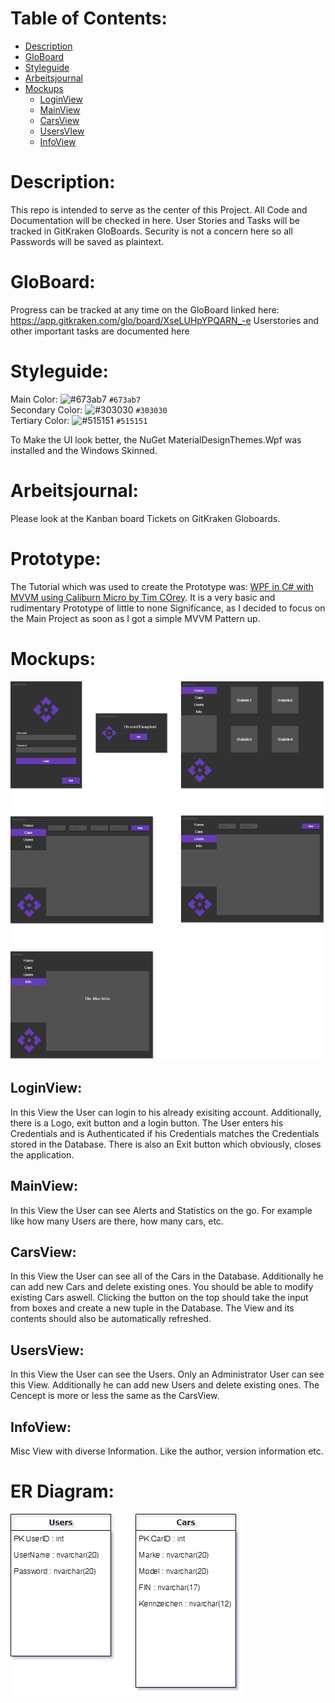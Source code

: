 # Table of Contents:
* [Description](#description)  
* [GloBoard](#globoard)
* [Styleguide](#styleguide)
* [Arbeitsjournal](#arbeitsjournal)
* [Mockups](#mockups)  
    * [LoginView](#loginview)
    * [MainView](#mainview)
    * [CarsView](#carsview)
    * [UsersVIew](#usersview)
    * [InfoView](#infoview)

# Description:
This repo is intended to serve as the center of this Project. All Code and Documentation will be checked in here. User Stories and Tasks will be tracked in GitKraken GloBoards. Security is not a concern here so all Passwords will be saved as plaintext.

# GloBoard:
Progress can be tracked at any time on the GloBoard linked here: https://app.gitkraken.com/glo/board/XseLUHpYPQARN_-e
Userstories and other important tasks are documented here

# Styleguide:
Main Color: ![#673ab7](https://via.placeholder.com/15/673ab7/000000?text=+) `#673ab7`   
Secondary Color: ![#303030](https://via.placeholder.com/15/303030/000000?text=+) `#303030`      
Tertiary Color: ![#515151](https://via.placeholder.com/15/515151/000000?text=+) `#515151`         

To Make the UI look better, the NuGet MaterialDesignThemes.Wpf was installed and the Windows Skinned.

# Arbeitsjournal:
Please look at the Kanban board Tickets on GitKraken Globoards.

# Prototype:
The Tutorial which was used to create the Prototype was: [WPF in C# with MVVM using Caliburn Micro by Tim COrey](https://youtu.be/laPFq3Fhs8k). It is a very basic and rudimentary Prototype of little to none Significance, as I decided to focus on the Main Project as soon as I got a simple MVVM Pattern up.

# Mockups:
![Mockups](https://github.com/Zayden16/m120pa/blob/master/docs/images/Mockups.png)  

## LoginView:
In this View the User can login to his already exisiting account. Additionally, there is a Logo, exit button and a login button. The User enters his Credentials and is Authenticated if his Credentials matches the Credentials stored in the Database. There is also an Exit button which obviously, closes the application.

## MainView:
In this View the User can see Alerts and Statistics on the go. For example like how many Users are there, how many cars, etc.

## CarsView:
In this View the User can see all of the Cars in the Database. Additionally he can add new Cars and delete existing ones. You should be able to modify existing Cars aswell. Clicking the button on the top should take the input from boxes and create a new tuple in the Database. The View and its contents should also be automatically refreshed.

## UsersView: 
In this View the User can see the Users. Only an Administrator User can see this View. Additionally he can add new Users and delete existing ones. The Cencept is more or less the same as the CarsView.

## InfoView: 
Misc View with diverse Information. Like the author, version information etc.


# ER Diagram:
![ER](https://github.com/Zayden16/m120pa/blob/master/docs/images/neptunDataDiagram.png)  
 
